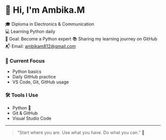 # 👋 Hi, I'm Ambika.M

🎓 Diploma in Electronics & Communication  
💻 Learning Python daily  
🌱 Goal: Become a Python expert 
📚 Sharing my learning journey on GitHub  
📬 Email: ambikam812@gmail.com  

### 🔧 Current Focus
- Python basics
- Daily GitHub practice
- VS Code, Git, GitHub usage

### 🛠️ Tools I Use
- Python 🐍
- Git & GitHub
- Visual Studio Code

---

> “Start where you are. Use what you have. Do what you can.” 🌱



